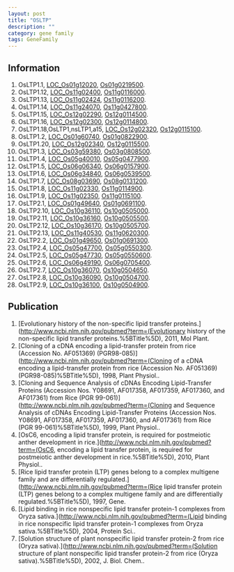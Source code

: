 ```yaml
---
layout: post
title: "OSLTP"
description: ""
category: gene family
tags: GeneFamily
---
```


## Information
1. OsLTP1.1, [LOC_Os01g12020](http://rice.plantbiology.msu.edu/cgi-bin/ORF_infopage.cgi?orf=LOC_Os01g12020), [Os01g0219500](http://rapdb.dna.affrc.go.jp/viewer/gbrowse_details/irgsp1?name=Os01g0219500).
2. OsLTP1.12, [LOC_Os11g02400](http://rice.plantbiology.msu.edu/cgi-bin/ORF_infopage.cgi?orf=LOC_Os11g02400), [Os11g0116000](http://rapdb.dna.affrc.go.jp/viewer/gbrowse_details/irgsp1?name=Os11g0116000).
3. OsLTP1.13, [LOC_Os11g02424](http://rice.plantbiology.msu.edu/cgi-bin/ORF_infopage.cgi?orf=LOC_Os11g02424), [Os11g0116200](http://rapdb.dna.affrc.go.jp/viewer/gbrowse_details/irgsp1?name=Os11g0116200).
4. OsLTP1.14, [LOC_Os11g24070](http://rice.plantbiology.msu.edu/cgi-bin/ORF_infopage.cgi?orf=LOC_Os11g24070), [Os11g0427800](http://rapdb.dna.affrc.go.jp/viewer/gbrowse_details/irgsp1?name=Os11g0427800).
5. OsLTP1.15, [LOC_Os12g02290](http://rice.plantbiology.msu.edu/cgi-bin/ORF_infopage.cgi?orf=LOC_Os12g02290), [Os12g0114500](http://rapdb.dna.affrc.go.jp/viewer/gbrowse_details/irgsp1?name=Os12g0114500).
6. OsLTP1.16, [LOC_Os12g02300](http://rice.plantbiology.msu.edu/cgi-bin/ORF_infopage.cgi?orf=LOC_Os12g02300), [Os12g0114800](http://rapdb.dna.affrc.go.jp/viewer/gbrowse_details/irgsp1?name=Os12g0114800).
7. OsLTP1.18,OsLTP1,nsLTP1,a15, [LOC_Os12g02320](http://rice.plantbiology.msu.edu/cgi-bin/ORF_infopage.cgi?orf=LOC_Os12g02320), [Os12g0115100](http://rapdb.dna.affrc.go.jp/viewer/gbrowse_details/irgsp1?name=Os12g0115100).
8. OsLTP1.2, [LOC_Os01g60740](http://rice.plantbiology.msu.edu/cgi-bin/ORF_infopage.cgi?orf=LOC_Os01g60740), [Os01g0822900](http://rapdb.dna.affrc.go.jp/viewer/gbrowse_details/irgsp1?name=Os01g0822900).
9. OsLTP1.20, [LOC_Os12g02340](http://rice.plantbiology.msu.edu/cgi-bin/ORF_infopage.cgi?orf=LOC_Os12g02340), [Os12g0115500](http://rapdb.dna.affrc.go.jp/viewer/gbrowse_details/irgsp1?name=Os12g0115500).
10. OsLTP1.3, [LOC_Os03g59380](http://rice.plantbiology.msu.edu/cgi-bin/ORF_infopage.cgi?orf=LOC_Os03g59380), [Os03g0808500](http://rapdb.dna.affrc.go.jp/viewer/gbrowse_details/irgsp1?name=Os03g0808500).
11. OsLTP1.4, [LOC_Os05g40010](http://rice.plantbiology.msu.edu/cgi-bin/ORF_infopage.cgi?orf=LOC_Os05g40010), [Os05g0477900](http://rapdb.dna.affrc.go.jp/viewer/gbrowse_details/irgsp1?name=Os05g0477900).
12. OsLTP1.5, [LOC_Os06g06340](http://rice.plantbiology.msu.edu/cgi-bin/ORF_infopage.cgi?orf=LOC_Os06g06340), [Os06g0157900](http://rapdb.dna.affrc.go.jp/viewer/gbrowse_details/irgsp1?name=Os06g0157900).
13. OsLTP1.6, [LOC_Os06g34840](http://rice.plantbiology.msu.edu/cgi-bin/ORF_infopage.cgi?orf=LOC_Os06g34840), [Os06g0539500](http://rapdb.dna.affrc.go.jp/viewer/gbrowse_details/irgsp1?name=Os06g0539500).
14. OsLTP1.7, [LOC_Os08g03690](http://rice.plantbiology.msu.edu/cgi-bin/ORF_infopage.cgi?orf=LOC_Os08g03690), [Os08g0131200](http://rapdb.dna.affrc.go.jp/viewer/gbrowse_details/irgsp1?name=Os08g0131200).
15. OsLTP1.8, [LOC_Os11g02330](http://rice.plantbiology.msu.edu/cgi-bin/ORF_infopage.cgi?orf=LOC_Os11g02330), [Os11g0114900](http://rapdb.dna.affrc.go.jp/viewer/gbrowse_details/irgsp1?name=Os11g0114900).
16. OsLTP1.9, [LOC_Os11g02350](http://rice.plantbiology.msu.edu/cgi-bin/ORF_infopage.cgi?orf=LOC_Os11g02350), [Os11g0115100](http://rapdb.dna.affrc.go.jp/viewer/gbrowse_details/irgsp1?name=Os11g0115100).
17. OsLTP2.1, [LOC_Os01g49640](http://rice.plantbiology.msu.edu/cgi-bin/ORF_infopage.cgi?orf=LOC_Os01g49640), [Os01g0691100](http://rapdb.dna.affrc.go.jp/viewer/gbrowse_details/irgsp1?name=Os01g0691100).
18. OsLTP2.10, [LOC_Os10g36110](http://rice.plantbiology.msu.edu/cgi-bin/ORF_infopage.cgi?orf=LOC_Os10g36110), [Os10g0505000](http://rapdb.dna.affrc.go.jp/viewer/gbrowse_details/irgsp1?name=Os10g0505000).
19. OsLTP2.11, [LOC_Os10g36160](http://rice.plantbiology.msu.edu/cgi-bin/ORF_infopage.cgi?orf=LOC_Os10g36160), [Os10g0505500](http://rapdb.dna.affrc.go.jp/viewer/gbrowse_details/irgsp1?name=Os10g0505500).
20. OsLTP2.12, [LOC_Os10g36170](http://rice.plantbiology.msu.edu/cgi-bin/ORF_infopage.cgi?orf=LOC_Os10g36170), [Os10g0505700](http://rapdb.dna.affrc.go.jp/viewer/gbrowse_details/irgsp1?name=Os10g0505700).
21. OsLTP2.13, [LOC_Os11g40530](http://rice.plantbiology.msu.edu/cgi-bin/ORF_infopage.cgi?orf=LOC_Os11g40530), [Os11g0620300](http://rapdb.dna.affrc.go.jp/viewer/gbrowse_details/irgsp1?name=Os11g0620300).
22. OsLTP2.2, [LOC_Os01g49650](http://rice.plantbiology.msu.edu/cgi-bin/ORF_infopage.cgi?orf=LOC_Os01g49650), [Os01g0691300](http://rapdb.dna.affrc.go.jp/viewer/gbrowse_details/irgsp1?name=Os01g0691300).
23. OsLTP2.4, [LOC_Os05g47700](http://rice.plantbiology.msu.edu/cgi-bin/ORF_infopage.cgi?orf=LOC_Os05g47700), [Os05g0550300](http://rapdb.dna.affrc.go.jp/viewer/gbrowse_details/irgsp1?name=Os05g0550300).
24. OsLTP2.5, [LOC_Os05g47730](http://rice.plantbiology.msu.edu/cgi-bin/ORF_infopage.cgi?orf=LOC_Os05g47730), [Os05g0550600](http://rapdb.dna.affrc.go.jp/viewer/gbrowse_details/irgsp1?name=Os05g0550600).
25. OsLTP2.6, [LOC_Os06g49190](http://rice.plantbiology.msu.edu/cgi-bin/ORF_infopage.cgi?orf=LOC_Os06g49190), [Os06g0705400](http://rapdb.dna.affrc.go.jp/viewer/gbrowse_details/irgsp1?name=Os06g0705400).
26. OsLTP2.7, [LOC_Os10g36070](http://rice.plantbiology.msu.edu/cgi-bin/ORF_infopage.cgi?orf=LOC_Os10g36070), [Os10g0504650](http://rapdb.dna.affrc.go.jp/viewer/gbrowse_details/irgsp1?name=Os10g0504650).
27. OsLTP2.8, [LOC_Os10g36090](http://rice.plantbiology.msu.edu/cgi-bin/ORF_infopage.cgi?orf=LOC_Os10g36090), [Os10g0504700](http://rapdb.dna.affrc.go.jp/viewer/gbrowse_details/irgsp1?name=Os10g0504700).
28. OsLTP2.9, [LOC_Os10g36100](http://rice.plantbiology.msu.edu/cgi-bin/ORF_infopage.cgi?orf=LOC_Os10g36100), [Os10g0504900](http://rapdb.dna.affrc.go.jp/viewer/gbrowse_details/irgsp1?name=Os10g0504900).

## Publication
1. [Evolutionary history of the non-specific lipid transfer proteins.](http://www.ncbi.nlm.nih.gov/pubmed?term=(Evolutionary history of the non-specific lipid transfer proteins.%5BTitle%5D), 2011, Mol Plant.
2. [Cloning of a cDNA encoding a lipid-transfer protein from rice (Accession No. AF051369) (PGR98-085)](http://www.ncbi.nlm.nih.gov/pubmed?term=(Cloning of a cDNA encoding a lipid-transfer protein from rice (Accession No. AF051369) (PGR98-085)%5BTitle%5D), 1998, Plant Physiol..
3. [Cloning and Sequence Analysis of cDNAs Encoding Lipid-Transfer Proteins (Accession Nos. Y08691, AF017358, AF017359, AF017360, and AF017361) from Rice (PGR 99-061)](http://www.ncbi.nlm.nih.gov/pubmed?term=(Cloning and Sequence Analysis of cDNAs Encoding Lipid-Transfer Proteins (Accession Nos. Y08691, AF017358, AF017359, AF017360, and AF017361) from Rice (PGR 99-061)%5BTitle%5D), 1999, Plant Physiol..
4. [OsC6, encoding a lipid transfer protein, is required for postmeiotic anther development in rice.](http://www.ncbi.nlm.nih.gov/pubmed?term=(OsC6, encoding a lipid transfer protein, is required for postmeiotic anther development in rice.%5BTitle%5D), 2010, Plant Physiol..
5. [Rice lipid transfer protein (LTP) genes belong to a complex multigene family and are differentially regulated.](http://www.ncbi.nlm.nih.gov/pubmed?term=(Rice lipid transfer protein (LTP) genes belong to a complex multigene family and are differentially regulated.%5BTitle%5D), 1997, Gene.
6. [Lipid binding in rice nonspecific lipid transfer protein-1 complexes from Oryza sativa.](http://www.ncbi.nlm.nih.gov/pubmed?term=(Lipid binding in rice nonspecific lipid transfer protein-1 complexes from Oryza sativa.%5BTitle%5D), 2004, Protein Sci..
7. [Solution structure of plant nonspecific lipid transfer protein-2 from rice (Oryza sativa).](http://www.ncbi.nlm.nih.gov/pubmed?term=(Solution structure of plant nonspecific lipid transfer protein-2 from rice (Oryza sativa).%5BTitle%5D), 2002, J. Biol. Chem..


